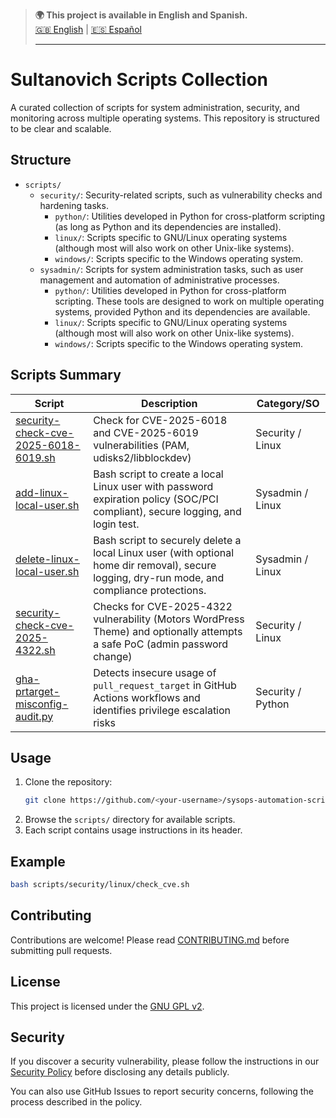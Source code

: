 > **🌍 This project is available in English and Spanish.**  
> [🇬🇧 English](./README.md) | [🇪🇸 Español](./README.es.md)
>
> ---

# Sultanovich Scripts Collection

A curated collection of scripts for system administration, security, and monitoring across multiple operating systems. This repository is structured to be clear and scalable.

## Structure

- `scripts/`
  - `security/`: Security-related scripts, such as vulnerability checks and hardening tasks.
    - `python/`: Utilities developed in Python for cross-platform scripting (as long as Python and its dependencies are installed).
    - `linux/`: Scripts specific to GNU/Linux operating systems (although most will also work on other Unix-like systems).
    - `windows/`: Scripts specific to the Windows operating system.
  - `sysadmin/`: Scripts for system administration tasks, such as user management and automation of administrative processes.
    - `python/`: Utilities developed in Python for cross-platform scripting. These tools are designed to work on multiple operating systems, provided Python and its dependencies are available.
    - `linux/`: Scripts specific to GNU/Linux operating systems (although most will also work on other Unix-like systems).
    - `windows/`: Scripts specific to the Windows operating system.


## Scripts Summary

| Script                                                                                       | Description                          | Category/SO        |
|----------------------------------------------------------------------------------------------|--------------------------------------|--------------------|
| [security-check-cve-2025-6018-6019.sh](scripts/security/linux/security-check-cve-2025-6018-6019.sh)                                                         | Check for CVE-2025-6018 and CVE-2025-6019 vulnerabilities (PAM, udisks2/libblockdev) | Security / Linux   |
| [add-linux-local-user.sh](scripts/sysadmin/linux/add-linux-local-user.sh)                                                      | Bash script to create a local Linux user with password expiration policy (SOC/PCI compliant), secure logging, and login test. | Sysadmin / Linux   |
| [delete-linux-local-user.sh](scripts/sysadmin/linux/delete-linux-local-user.sh) | Bash script to securely delete a local Linux user (with optional home dir removal), secure logging, dry-run mode, and compliance protections. | Sysadmin / Linux   |
| [security-check-cve-2025-4322.sh](scripts/security/linux/security-check-cve-2025-4322.sh) | Checks for CVE-2025-4322 vulnerability (Motors WordPress Theme) and optionally attempts a safe PoC (admin password change) | Security / Linux    |
| [gha-prtarget-misconfig-audit.py](scripts/security/python/gha-prtarget-misconfig-audit/gha-prtarget-misconfig-audit.py) | Detects insecure usage of `pull_request_target` in GitHub Actions workflows and identifies privilege escalation risks | Security / Python |




## Usage

1. Clone the repository:
   ```bash
   git clone https://github.com/<your-username>/sysops-automation-scripts.git
   ```
2. Browse the `scripts/` directory for available scripts.
3. Each script contains usage instructions in its header.

## Example

```bash
bash scripts/security/linux/check_cve.sh
```

## Contributing

Contributions are welcome! Please read [CONTRIBUTING.md](CONTRIBUTING.md) before submitting pull requests.

## License

This project is licensed under the [GNU GPL v2](LICENSE).

## Security

If you discover a security vulnerability, please follow the instructions in our [Security Policy](SECURITY.md) before disclosing any details publicly.

You can also use GitHub Issues to report security concerns, following the process described in the policy.
